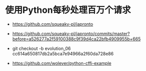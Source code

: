 # 使用Python每秒处理百万个请求

* https://github.com/squeaky-pl/japronto

* https://github.com/squeaky-pl/japronto/commits/master?before=a526277a2f59100388c9f39d4ca22bfb4909955b+665

* git checkout -b evolution_06 cc614a650817db2a5bca7e94966a2f60da728e86

* https://github.com/wolever/python-cffi-example

